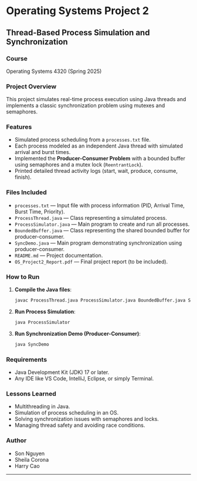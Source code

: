 
# Operating Systems Project 2

## Thread-Based Process Simulation and Synchronization

### Course
Operating Systems 4320 (Spring 2025)

### Project Overview
This project simulates real-time process execution using Java threads and implements a classic synchronization problem using mutexes and semaphores.

### Features
- Simulated process scheduling from a `processes.txt` file.
- Each process modeled as an independent Java thread with simulated arrival and burst times.
- Implemented the **Producer-Consumer Problem** with a bounded buffer using semaphores and a mutex lock (`ReentrantLock`).
- Printed detailed thread activity logs (start, wait, produce, consume, finish).

### Files Included
- `processes.txt` — Input file with process information (PID, Arrival Time, Burst Time, Priority).
- `ProcessThread.java` — Class representing a simulated process.
- `ProcessSimulator.java` — Main program to create and run all processes.
- `BoundedBuffer.java` — Class representing the shared bounded buffer for producer-consumer.
- `SyncDemo.java` — Main program demonstrating synchronization using producer-consumer.
- `README.md` — Project documentation.
- `OS_Project2_Report.pdf` — Final project report (to be included).

### How to Run
1. **Compile the Java files**:
   ```bash
   javac ProcessThread.java ProcessSimulator.java BoundedBuffer.java SyncDemo.java
   ```

2. **Run Process Simulation**:
   ```bash
   java ProcessSimulator
   ```

3. **Run Synchronization Demo (Producer-Consumer)**:
   ```bash
   java SyncDemo
   ```

### Requirements
- Java Development Kit (JDK) 17 or later.
- Any IDE like VS Code, IntelliJ, Eclipse, or simply Terminal.

### Lessons Learned
- Multithreading in Java.
- Simulation of process scheduling in an OS.
- Solving synchronization issues with semaphores and locks.
- Managing thread safety and avoiding race conditions.

### Author
- Son Nguyen
- Sheila Corona
- Harry Cao

---
